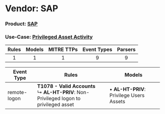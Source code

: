 Vendor: SAP
===========
### Product: [SAP](../ds_sap_sap.md)
### Use-Case: [Privileged Asset Activity](../../../../UseCases/uc_privileged_asset_activity.md)

| Rules | Models | MITRE TTPs | Event Types | Parsers |
|:-----:|:------:|:----------:|:-----------:|:-------:|
|   1   |   1    |     1      |      9      |    9    |

| Event Type   | Rules                                                                                           | Models                                       |
| ------------ | ----------------------------------------------------------------------------------------------- | -------------------------------------------- |
| remote-logon | <b>T1078 - Valid Accounts</b><br> ↳ <b>AL-HT-PRIV</b>: Non-Privileged logon to privileged asset |  • <b>AL-HT-PRIV</b>: Privilege Users Assets |